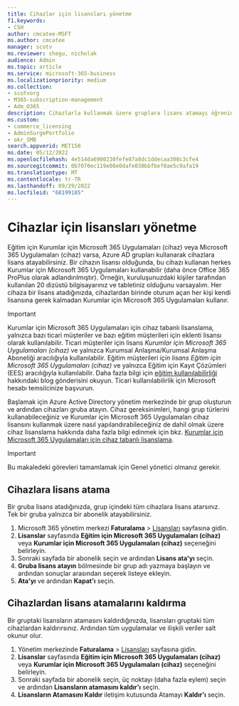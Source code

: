 ```yaml
---
title: Cihazlar için lisansları yönetme
f1.keywords:
- CSH
author: cmcatee-MSFT
ms.author: cmcatee
manager: scotv
ms.reviewer: shegu, nicholak
audience: Admin
ms.topic: article
ms.service: microsoft-365-business
ms.localizationpriority: medium
ms.collection:
- scotvorg
- M365-subscription-management
- Adm_O365
description: Cihazlarla kullanmak üzere gruplara lisans atamayı öğrenin.
ms.custom:
- commerce_licensing
- AdminSurgePortfolio
- okr_SMB
search.appverid: MET150
ms.date: 05/12/2022
ms.openlocfilehash: 4e514da6900230fefe87a8dc1ddecaa308c3cfe4
ms.sourcegitcommit: 0b7070ec119e00e0dafe030bbfbef0ae5c9afa19
ms.translationtype: MT
ms.contentlocale: tr-TR
ms.lasthandoff: 09/29/2022
ms.locfileid: "68199185"
---
```

# <a name="manage-licenses-for-devices"></a>Cihazlar için lisansları yönetme

Eğitim için Kurumlar için Microsoft 365 Uygulamaları (cihaz) veya Microsoft 365 Uygulamaları (cihaz) varsa, Azure AD grupları kullanarak cihazlara lisans atayabilirsiniz. Bir cihazın lisansı olduğunda, bu cihazı kullanan herkes Kurumlar için Microsoft 365 Uygulamaları kullanabilir (daha önce Office 365 ProPlus olarak adlandırılmıştır). Örneğin, kuruluşunuzdaki kişiler tarafından kullanılan 20 dizüstü bilgisayarınız ve tabletiniz olduğunu varsayalım. Her cihaza bir lisans atadığınızda, cihazlardan birinde oturum açan her kişi kendi lisansına gerek kalmadan Kurumlar için Microsoft 365 Uygulamaları kullanır.

> [!IMPORTANT]
> Kurumlar için Microsoft 365 Uygulamaları için cihaz tabanlı lisanslama, yalnızca bazı ticari müşteriler ve bazı eğitim müşterileri için eklenti lisansı olarak kullanılabilir. Ticari müşteriler için lisans *Kurumlar için Microsoft 365 Uygulamaları (cihaz)* ve yalnızca Kurumsal Anlaşma/Kurumsal Anlaşma Aboneliği aracılığıyla kullanılabilir. Eğitim müşterileri *için lisans Eğitim için Microsoft 365 Uygulamaları (cihaz)* ve yalnızca Eğitim için Kayıt Çözümleri (EES) aracılığıyla kullanılabilir. Daha fazla bilgi için [eğitim kullanılabilirliği](https://educationblog.microsoft.com/2019/08/attention-it-administrators-announcing-office-365-proplus-device-based-subscription-for-education) hakkındaki blog gönderisini okuyun. Ticari kullanılabilirlik için Microsoft hesabı temsilcinize başvurun.

Başlamak için Azure Active Directory yönetim merkezinde bir grup oluşturun ve ardından cihazları gruba atayın. Cihaz gereksinimleri, hangi grup türlerini kullanabileceğiniz ve Kurumlar için Microsoft 365 Uygulamaları cihaz lisansını kullanmak üzere nasıl yapılandırabileceğiniz de dahil olmak üzere cihaz lisanslama hakkında daha fazla bilgi edinmek için bkz. [Kurumlar için Microsoft 365 Uygulamaları için cihaz tabanlı lisanslama](/deployoffice/device-based-licensing).

> [!IMPORTANT]
> Bu makaledeki görevleri tamamlamak için Genel yönetici olmanız gerekir.

## <a name="assign-licenses-to-devices"></a>Cihazlara lisans atama

Bir gruba lisans atadığınızda, grup içindeki tüm cihazlara lisans atarsınız. Tek bir gruba yalnızca bir abonelik atayabilirsiniz.

1. Microsoft 365 yönetim merkezi **Faturalama** > <a href="https://go.microsoft.com/fwlink/p/?linkid=842264" target="_blank">Lisansları</a> sayfasına gidin.
2. **Lisanslar** sayfasında **Eğitim için Microsoft 365 Uygulamaları (cihaz)** veya **Kurumlar için Microsoft 365 Uygulamaları (cihaz)** seçeneğini belirleyin.
3. Sonraki sayfada bir abonelik seçin ve ardından **Lisans ata'yı** seçin.
4. **Gruba lisans atayın** bölmesinde bir grup adı yazmaya başlayın ve ardından sonuçlar arasından seçerek listeye ekleyin.
5. **Ata'yı** ve ardından **Kapat'ı** seçin.

## <a name="unassign-licenses-from-devices"></a>Cihazlardan lisans atamalarını kaldırma

Bir gruptaki lisansların atamasını kaldırdığınızda, lisansları gruptaki tüm cihazlardan kaldırırsınız. Ardından tüm uygulamalar ve ilişkili veriler salt okunur olur.

1. Yönetim merkezinde **Faturalama** > <a href="https://go.microsoft.com/fwlink/p/?linkid=842264" target="_blank">Lisansları</a> sayfasına gidin.
2. **Lisanslar** sayfasında **Eğitim için Microsoft 365 Uygulamaları (cihaz)** veya **Kurumlar için Microsoft 365 Uygulamaları (cihaz)** seçeneğini belirleyin.
3. Sonraki sayfada bir abonelik seçin, üç noktayı (daha fazla eylem) seçin ve ardından **Lisansların atamasını kaldır'ı** seçin.
4. **Lisansların Atamasını Kaldır** iletişim kutusunda Atamayı **Kaldır'ı** seçin.
